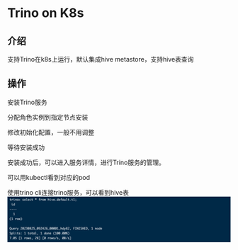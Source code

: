 # Trino on  K8s
## 介绍
支持Trino在k8s上运行，默认集成hive metastore，支持hive表查询
## 操作
安装Trino服务


分配角色实例到指定节点安装


修改初始化配置，一般不用调整


等待安装成功


安装成功后，可以进入服务详情，进行Trino服务的管理。



可以用kubectl看到对应的pod


使用trino cli连接trino服务，可以看到hive表
![img.png](img.png)